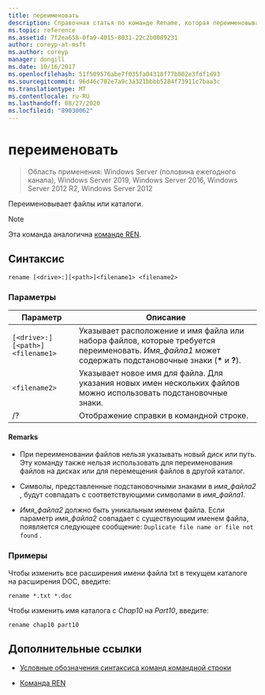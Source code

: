 ```yaml
---
title: переименовать
description: Справочная статья по команде Rename, которая переименовывает файл или каталог.
ms.topic: reference
ms.assetid: 7f2ea658-0fa9-4015-8031-22c2b0089231
author: coreyp-at-msft
ms.author: coreyp
manager: dongill
ms.date: 10/16/2017
ms.openlocfilehash: 51f509576abe7f035fa04318f77b802e3fdf1d93
ms.sourcegitcommit: 96d46c702e7a9c3a321bbbb5284f73911c7baa3c
ms.translationtype: MT
ms.contentlocale: ru-RU
ms.lasthandoff: 08/27/2020
ms.locfileid: "89030062"
---
```

# <a name="rename"></a>переименовать

> Область применения: Windows Server (половина ежегодного канала), Windows Server 2019, Windows Server 2016, Windows Server 2012 R2, Windows Server 2012

Переименовывает файлы или каталоги.

> [!NOTE]
> Эта команда аналогична [команде REN](ren.md).

## <a name="syntax"></a>Синтаксис

```
rename [<drive>:][<path>]<filename1> <filename2>
```

### <a name="parameters"></a>Параметры

| Параметр | Описание |
|--|--|
| `[<drive>:][<path>]<filename1>` | Указывает расположение и имя файла или набора файлов, которые требуется переименовать. *Имя_файла1* может содержать подстановочные знаки (**&#42;** и **?**). |
| `<filename2>` | Указывает новое имя для файла. Для указания новых имен нескольких файлов можно использовать подстановочные знаки. |
| /? | Отображение справки в командной строке. |

#### <a name="remarks"></a>Remarks

- При переименовании файлов нельзя указывать новый диск или путь. Эту команду также нельзя использовать для переименования файлов на дисках или для перемещения файлов в другой каталог.

- Символы, представленные подстановочными знаками в *имя_файла2* , будут совпадать с соответствующими символами в *имя_файла1*.

- *Имя_файла2* должно быть уникальным именем файла. Если параметр *имя_файла2* совпадает с существующим именем файла, появляется следующее сообщение: `Duplicate file name or file not found` .

### <a name="examples"></a>Примеры

Чтобы изменить все расширения имени файла txt в текущем каталоге на расширения DOC, введите:

```
rename *.txt *.doc
```

Чтобы изменить имя каталога с *Chap10* на *Part10*, введите:

```
rename chap10 part10
```

## <a name="additional-references"></a>Дополнительные ссылки

- [Условные обозначения синтаксиса команд командной строки](command-line-syntax-key.md)

- [Команда REN](ren.md)
